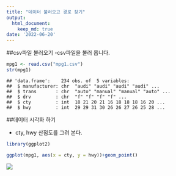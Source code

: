 ```yaml
---
title: "데이터 불러오고 경로 찾기"
output:
  html_document:
    keep_md: true
date: '2022-06-20'
---
```




##csv파일 불러오기 
-csv파일을 불러 옵니다.


```r
mpg1 <- read.csv("mpg1.csv")
str(mpg1)
```

```
## 'data.frame':	234 obs. of  5 variables:
##  $ manufacturer: chr  "audi" "audi" "audi" "audi" ...
##  $ trans       : chr  "auto" "manual" "manual" "auto" ...
##  $ drv         : chr  "f" "f" "f" "f" ...
##  $ cty         : int  18 21 20 21 16 18 18 18 16 20 ...
##  $ hwy         : int  29 29 31 30 26 26 27 26 25 28 ...
```
##데이터 시각화 하기
 - cty, hwy 산점도를 그려 본다.

```r
library(ggplot2)

ggplot(mpg1, aes(x = cty, y = hwy))+geom_point()
```
![](/images/rmd_0620/unnamed-chunk-2-1.png)

<!-- -->
